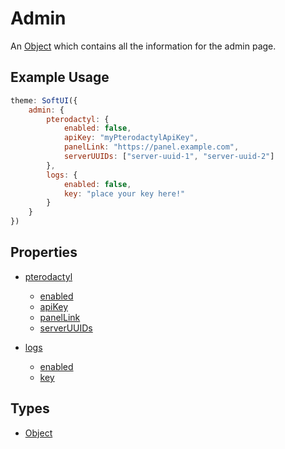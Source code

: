 # Admin

An [Object](https://developer.mozilla.org/en-US/docs/Web/JavaScript/Reference/Global_Objects/Object) which contains all the information for the admin page.

## Example Usage

```js
theme: SoftUI({
    admin: {
        pterodactyl: {
            enabled: false,
            apiKey: "myPterodactylApiKey",
            panelLink: "https://panel.example.com",
            serverUUIDs: ["server-uuid-1", "server-uuid-2"]
        },
        logs: {
            enabled: false,
            key: "place your key here!"
        }
    }
})
```

## Properties

-   [pterodactyl](/docs/admin/pterodactyl/)
    -   [enabled](/docs/admin/pterodactyl/enabled)
    -   [apiKey](/docs/admin/pterodactyl/apiKey)
    -   [panelLink](/docs/admin/pterodactyl/panelLink)
    -   [serverUUIDs](/docs/admin/pterodactyl/serverUUIDs)
    
-  [logs](/docs/admin/logs/)
    -   [enabled](/docs/admin/logs/enabled)
    -   [key](/docs/admin/logs/key)

## Types

-   [Object](https://developer.mozilla.org/en-US/docs/Web/JavaScript/Reference/Global_Objects/Object)
